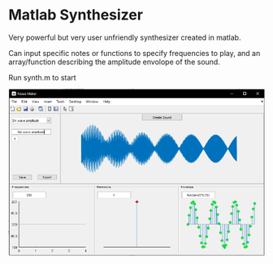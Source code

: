 # Matlab Synthesizer

Very powerful but very user unfriendly synthesizer created in matlab.  

Can input specific notes or functions to specify frequencies to play, and an array/function describing the amplitude envolope of the sound.

Run synth.m to start

![gui screenshot](https://github.com/jamo1011/MatlabSynth/blob/main/Screenshot.PNG)
